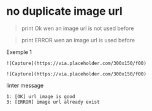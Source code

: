 # no duplicate image url
> print Ok wen an image url is not used before

> print ERROR wen an image url is used before

Exemple 1
```
![Capture](https://via.placeholder.com/300x150/f00)

![Capture](https://via.placeholder.com/300x150/f00)
```
linter message
```
1: [OK] url image is good
3: [ERROR] image url already exist
```

